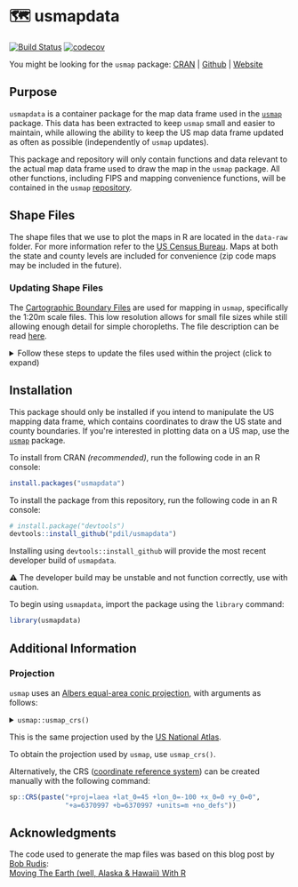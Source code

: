 # 🗺 usmapdata

[![Build Status](https://img.shields.io/endpoint.svg?url=https%3A%2F%2Factions-badge.atrox.dev%2Fpdil%2Fusmapdata%2Fbadge%3Fref%3Dmaster&style=popout&label=build)](https://actions-badge.atrox.dev/pdil/usmapdata/goto?ref=master) [![codecov](https://codecov.io/gh/pdil/usmapdata/branch/master/graph/badge.svg)](https://app.codecov.io/gh/pdil/usmapdata)

You might be looking for the `usmap` package: [CRAN](https://cran.r-project.org/package=usmap) | [Github](https://github.com/pdil/usmap) | [Website](https://usmap.dev)

## Purpose

`usmapdata` is a container package for the map data frame used in the [`usmap`](https://github.com/pdil/usmap) package. This data has been extracted to keep `usmap` small and easier to maintain, while allowing the ability to keep the US map data frame updated as often as possible (independently of `usmap` updates).

This package and repository will only contain functions and data relevant to the actual map data frame used to draw the map in the `usmap` package. All other functions, including FIPS and mapping convenience functions, will be contained in the `usmap` [repository](https://github.com/pdil/usmap).

## Shape Files
The shape files that we use to plot the maps in R are located in the `data-raw` folder. For more information refer to the [US Census Bureau](https://www.census.gov/geographies/mapping-files/time-series/geo/cartographic-boundary.html). Maps at both the state and county levels are included for convenience (zip code maps may be included in the future).

### Updating Shape Files
The [Cartographic Boundary Files](https://www.census.gov/geographies/mapping-files/time-series/geo/cartographic-boundary.html) are used for mapping in `usmap`, specifically the 1:20m scale files. This low resolution allows for small file sizes while still allowing enough detail for simple choropleths. The file description can be read [here](https://www.census.gov/programs-surveys/geography/technical-documentation/naming-convention/cartographic-boundary-file.html).

<details>
    <summary>Follow these steps to update the files used within the project (click to expand)</summary>
    <br>
    <ol>
        <li>Go to https://www.census.gov/geographies/mapping-files/time-series/geo/cartographic-boundary.html and select the most recent year available.</li>
        <li>In the <strong>Cartographic Boundary Files by Geography</strong> section, download the following files to the <code>data-raw</code> folder:</li>
        <ul>
            <li>Counties 1 : 20,000,000 (national) shapefile</li>
            <li>States 1 : 20,000,000 (national) shapefile</li>
        </ul>
        <li>Refer to the <a href="https://www.census.gov/programs-surveys/geography/technical-documentation/county-changes.2020.html">county changes documentation</a> and make any relevant updates to <code>county-fips.csv</code></li>
        <li>Delete the folders from older years (e.g. <code>cb_2017_us_county_20m</code>)</li>
        <li>Run <code>create-map-df.R</code></li>
        <li>Run <code>format-map-df.R</code></li>
        <li>Copy the following files to <code>inst/extdata</code>:</li>
        <ul>
            <li><code>us_counties_centroids.csv</code></li>
            <li><code>us_counties.csv</code></li>
            <li><code>us_states_centroids.csv</code></li>
            <li><code>us_states.csv</code></li>
            <li><code>county_fips.csv</code> (if changed)</li>
        </ul>
    </ol>
    </code>
    After applying these changes, <a href=https://github.com/pdil/usmapdata/compare>open a pull request</a> and await review.
</details>

## Installation
This package should only be installed if you intend to manipulate the US mapping data frame, which contains coordinates to draw the US state and county boundaries. If you're interested in plotting data on a US map, use the [`usmap`](https://github.com/pdil/usmap) package.

To install from CRAN _(recommended)_, run the following code in an R console:
```r
install.packages("usmapdata")
```
To install the package from this repository, run the following code in an R console:
```r
# install.package("devtools")
devtools::install_github("pdil/usmapdata")
```
Installing using `devtools::install_github` will provide the most recent developer build of `usmapdata`.

⚠️ The developer build may be unstable and not function correctly, use with caution.

To begin using `usmapdata`, import the package using the `library` command:
```r
library(usmapdata)
```

## Additional Information

### Projection
`usmap` uses an [Albers equal-area conic projection](https://en.wikipedia.org/wiki/Albers_projection), with arguments as follows:

<details>
    <summary><code>usmap::usmap_crs()</code></summary>

    ```
    #> Coordinate Reference System:
    #> Deprecated Proj.4 representation:
    #>  +proj=laea +lat_0=45 +lon_0=-100 +x_0=0 +y_0=0 +ellps=sphere
    #> +units=m +no_defs 
    #> WKT2 2019 representation:
    #> PROJCRS["unknown",
    #>     BASEGEOGCRS["unknown",
    #>         DATUM["unknown",
    #>             ELLIPSOID["Normal Sphere (r=6370997)",6370997,0,
    #>                 LENGTHUNIT["metre",1,
    #>                     ID["EPSG",9001]]]],
    #>         PRIMEM["Greenwich",0,
    #>             ANGLEUNIT["degree",0.0174532925199433],
    #>             ID["EPSG",8901]]],
    #>     CONVERSION["unknown",
    #>         METHOD["Lambert Azimuthal Equal Area (Spherical)",
    #>             ID["EPSG",1027]],
    #>         PARAMETER["Latitude of natural origin",45,
    #>             ANGLEUNIT["degree",0.0174532925199433],
    #>             ID["EPSG",8801]],
    #>         PARAMETER["Longitude of natural origin",-100,
    #>             ANGLEUNIT["degree",0.0174532925199433],
    #>             ID["EPSG",8802]],
    #>         PARAMETER["False easting",0,
    #>             LENGTHUNIT["metre",1],
    #>             ID["EPSG",8806]],
    #>         PARAMETER["False northing",0,
    #>             LENGTHUNIT["metre",1],
    #>             ID["EPSG",8807]]],
    #>     CS[Cartesian,2],
    #>         AXIS["(E)",east,
    #>             ORDER[1],
    #>             LENGTHUNIT["metre",1,
    #>                 ID["EPSG",9001]]],
    #>         AXIS["(N)",north,
    #>             ORDER[2],
    #>             LENGTHUNIT["metre",1,
    #>                 ID["EPSG",9001]]]] 
    ```
</details>

This is the same projection used by the [US National Atlas](https://epsg.io/2163).

To obtain the projection used by `usmap`, use `usmap_crs()`.

Alternatively, the CRS ([coordinate reference system](https://www.nceas.ucsb.edu/sites/default/files/2020-04/OverviewCoordinateReferenceSystems.pdf)) can be created manually with the following command:
```r
sp::CRS(paste("+proj=laea +lat_0=45 +lon_0=-100 +x_0=0 +y_0=0",
              "+a=6370997 +b=6370997 +units=m +no_defs"))
```

## Acknowledgments
The code used to generate the map files was based on this blog post by [Bob Rudis](https://github.com/hrbrmstr):    
[Moving The Earth (well, Alaska & Hawaii) With R](https://rud.is/b/2014/11/16/moving-the-earth-well-alaska-hawaii-with-r/)
